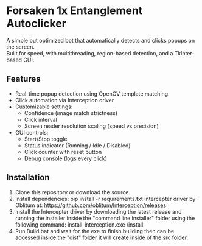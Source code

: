 # Forsaken 1x Entanglement Autoclicker

A simple but optimized bot that automatically detects and clicks popups on the screen.  
Built for speed, with multithreading, region-based detection, and a Tkinter-based GUI.

## Features
- Real-time popup detection using OpenCV template matching
- Click automation via Interception driver
- Customizable settings:
  - Confidence (image match strictness)
  - Click interval
  - Screen reader resolution scaling (speed vs precision)
- GUI controls:
  - Start/Stop toggle
  - Status indicator (Running / Idle / Disabled)
  - Click counter with reset button
  - Debug console (logs every click)

## Installation
1. Clone this repository or download the source.
2. Install dependencies:
   pip install -r requirements.txt
   Intercepter driver by Oblitum at: https://github.com/oblitum/Interception/releases
3. Install the Intercepter driver by downloading the latest release and running the installer inside the "command line installer" folder using the following command:
   install-interception.exe /install
4. Run Build.bat and wait for the exe to finish building then can be accessed inside the "dist" folder it will create inside of the src folder.
